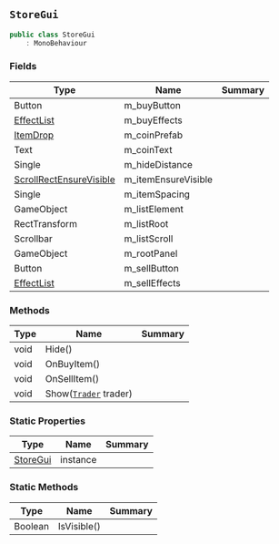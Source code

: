 ## `StoreGui`

```csharp
public class StoreGui
    : MonoBehaviour

```

### Fields

| Type | Name | Summary | 
| --- | --- | --- | 
| Button | m_buyButton |  | 
| [EffectList](./EffectList.md) | m_buyEffects |  | 
| [ItemDrop](./ItemDrop.md) | m_coinPrefab |  | 
| Text | m_coinText |  | 
| Single | m_hideDistance |  | 
| [ScrollRectEnsureVisible](./ScrollRectEnsureVisible.md) | m_itemEnsureVisible |  | 
| Single | m_itemSpacing |  | 
| GameObject | m_listElement |  | 
| RectTransform | m_listRoot |  | 
| Scrollbar | m_listScroll |  | 
| GameObject | m_rootPanel |  | 
| Button | m_sellButton |  | 
| [EffectList](./EffectList.md) | m_sellEffects |  | 


### Methods

| Type | Name | Summary | 
| --- | --- | --- | 
| void | Hide() |  | 
| void | OnBuyItem() |  | 
| void | OnSellItem() |  | 
| void | Show([`Trader`](./Trader.md) trader) |  | 


### Static Properties

| Type | Name | Summary | 
| --- | --- | --- | 
| [StoreGui](./StoreGui.md) | instance |  | 


### Static Methods

| Type | Name | Summary | 
| --- | --- | --- | 
| Boolean | IsVisible() |  | 


